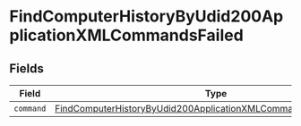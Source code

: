 # FindComputerHistoryByUdid200ApplicationXMLCommandsFailed


## Fields

| Field                                                                                                                                                         | Type                                                                                                                                                          | Required                                                                                                                                                      | Description                                                                                                                                                   |
| ------------------------------------------------------------------------------------------------------------------------------------------------------------- | ------------------------------------------------------------------------------------------------------------------------------------------------------------- | ------------------------------------------------------------------------------------------------------------------------------------------------------------- | ------------------------------------------------------------------------------------------------------------------------------------------------------------- |
| `command`                                                                                                                                                     | [FindComputerHistoryByUdid200ApplicationXMLCommandsFailedCommand](../../models/operations/findcomputerhistorybyudid200applicationxmlcommandsfailedcommand.md) | :heavy_minus_sign:                                                                                                                                            | N/A                                                                                                                                                           |